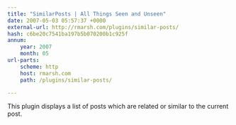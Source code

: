 ```yaml
---
title: "SimilarPosts | All Things Seen and Unseen"
date: 2007-05-03 05:57:37 +0000
external-url: http://rmarsh.com/plugins/similar-posts/
hash: c6be20c7541ba197b5b070200b1c925f
annum:
    year: 2007
    month: 05
url-parts:
    scheme: http
    host: rmarsh.com
    path: /plugins/similar-posts/

---
```


This plugin displays a list of posts which are related or similar to the current post.
